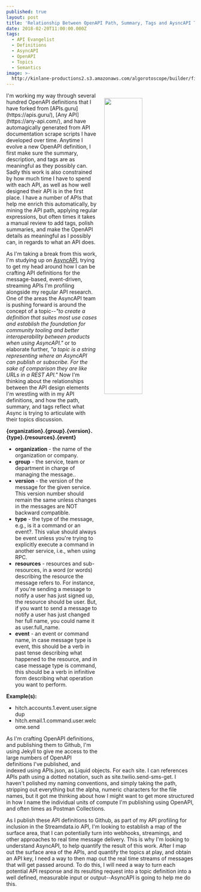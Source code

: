 ```yaml
---
published: true
layout: post
title: 'Relationship Between OpenAPI Path, Summary, Tags and AysncAPI Topics'
date: 2018-02-20T11:00:00.000Z
tags:
  - API Evangelist
  - Definitions
  - AsyncAPI
  - OpenAPI
  - Topics
  - Semantics
image: >-
  http://kinlane-productions2.s3.amazonaws.com/algorotoscope/builder/filtered/23_160_800_500_0_max_0_-5_-1.jpg
---
```

<p><img src="http://kinlane-productions2.s3.amazonaws.com/algorotoscope/builder/filtered/23_160_800_500_0_max_0_-5_-1.jpg" align="right" width="45%" style="padding: 15px;" /></p>I'm working my way through several hundred OpenAPI definitions that I have forked from [APIs.guru](https://apis.guru/), [Any API](https://any-api.com/), and have automagically generated from API documentation scrape scripts I have developed over time. Anytime I evolve a new OpenAPI definition, I first make sure the summary, description, and tags are as meaningful as they possibly can. Sadly this work is also constrained by how much time I have to spend with each API, as well as how well designed their API is in the first place. I have a number of APIs that help me enrich this automatically, by mining the API path, applying regular expressions, but often times it takes a manual review to add tags, polish summaries, and make the OpenAPI details as meaningful as I possibly can, in regards to what an API does.

As I'm taking a break from this work, I'm studying up on [AsyncAPI](https://www.asyncapi.com/), trying to get my head around how I can be crafting API definitions for the message-based, event-driven, streaming APIs I'm profiling alongside my regular API research. One of the areas the AsyncAPI team is pushing forward is around the concept of a topic--_"to create a definition that suites most use cases and establish the foundation for community tooling and better interoperability between products when using AsyncAPI."_ or to elaborate further, _"a topic is a string representing where an AsyncAPI can publish or subscribe. For the sake of comparison they are like URLs in a REST API."_ Now I'm thinking about the relationships between the API design elements I'm wrestling with in my API definitions, and how the path, summary, and tags reflect what Async is trying to articulate with their topics discussion.

**{organization}.{group}.{version}.{type}.{resources}.{event}**

- **organization** - the name of the organization or company.
- **group** - the service, team or department in charge of managing the message..
- **version** - the version of the message for the given service. This version number should remain the same unless changes in the messages are NOT backward compatible.
- **type** - the type of the message, e.g., is it a command or an event?. This value should always be event unless you're trying to explicitly execute a command in another service, i.e., when using RPC.
- **resources** - resources and sub-resources, in a word (or words) describing the resource the message refers to. For instance, if you're sending a message to notify a user has just signed up, the resource should be user. But, if you want to send a message to notify a user has just changed her full name, you could name it as user.full_name.
- **event** - an event or command name, in case message type is event, this should be a verb in past tense describing what happened to the resource, and in case message type is command, this should be a verb in infinitive form describing what operation you want to perform.

**Example(s):**

- hitch.accounts.1.event.user.signedup
- hitch.email.1.command.user.welcome.send

As I'm crafting OpenAPI definitions, and publishing them to Github, I'm using Jekyll to give me access to the large numbers of OpenAPI definitions I've published, and indexed using APIs.json, as Liquid objects. For each site. I can references APIs path using a dotted notation, such as site.twilio.send-sms-get. I haven't polished my naming conventions, and simply taking the path, stripping out everything but the alpha, numeric characters for the file names, but it got me thinking about how I might want to get more structured in how I name the individual units of compute I'm publishing using OpenAPI, and often times as Postman Collections. 

As I publish these API definitions to Github, as part of my API profiling for inclusion in the Streamdata.io API, I'm looking to establish a map of the surface area, that I can potentially turn into webhooks, streamings, and other approaches to real time message delivery. This is why I'm looking to understand AsyncAPI, to help quantify the result of this work. After I map out the surface area of the APIs, and quantify the topics at play, and obtain an API key, I need a way to then map out the real time streams of messages that will get passed around. To do this, I will need a way to turn each potential API response and its resulting request into a topic definition into a well defined, measurable input or output--AsyncAPI is going to help me do this.
